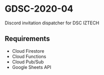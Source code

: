 # GDSC-2020-04
Discord invitation dispatcher for DSC IZTECH

## Requirements
- Cloud Firestore
- Cloud Functions
- Cloud Pub/Sub
- Google Sheets API
